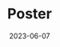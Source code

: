---
collection: talks
date: 2023-06-07
title: "Poster"
venue: "ICASSP 2023 - 2023 IEEE International Conference on Acoustics, Speech, and Signal Processing"
location: "Rhodes Island, Greece"
paperurl: 'http://sarapv.github.io/files/paper/perez2023adaptive.pdf'
# slidesurl: 'http://sarapv.github.io/files/slides/mcm2025.pdf'
posterurl: 'http://sarapv.github.io/files/poster/2023_ICASSP_poster.pdf'
videourl: 'https://www.youtube.com/watch?v=urZdCFFssXI'
# abstract: 
---